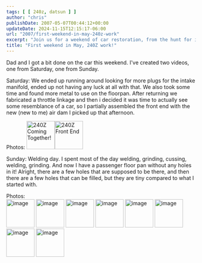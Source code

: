 ```yaml
---
tags: [ [ 240z, datsun ] ]
author: "chris"
publishDate: 2007-05-07T00:44:12+00:00
updateDate: 2024-11-15T12:15:17-06:00
url: "2007/first-weekend-in-may-240z-work"
excerpt: "Join us for a weekend of car restoration, from the hunt for intake manifold plugs to welding a new floor pan. Photos included."
title: "First weekend in May, 240Z work!"
---
```


Dad and I got a bit done on the car this weekend. I've created two videos, one from Saturday, one from Sunday.

Saturday: We ended up running around looking for more plugs for the intake manifold, ended up not having any luck at all with that. We also took some time and found more metal to use on the floorpan. After returning we fabricated a throttle linkage and then i decided it was time to actually see some resemblance of a car, so I partially assembled the front end with the new (new to me) air dam I picked up that afternoon.

Photos: <a style="text-decoration: none"  href="https://www.flickr.com/photos/chammond/486059431/in/pool-341731@N21"><img height="75" alt="240Z Coming Together!" border="0" src="https://farm1.static.flickr.com/229/486059431_ae3b590d3a_m.jpg" /></a><a style="text-decoration: none"  href="https://www.flickr.com/photos/chammond/486058899/in/pool-341731@N21"><img height="75" alt="240Z Front End" border="0" src="https://farm1.static.flickr.com/219/486058899_38c463767d_m.jpg" /> </a>

Sunday: Welding day. I spent most of the day welding, grinding, cussing, welding, grinding. And now I have a passenger floor pan without any holes in it! Alright, there are a few holes that are supposed to be there, and then there are a few holes that can be filled, but they are tiny compared to what I started with.


Photos: <br />  <a style="text-decoration: none"  href="https://www.flickr.com/photos/chammond/487409589/in/pool-341731@N21"><img height="75" alt="image" border="0" src="https://farm1.static.flickr.com/201/487409589_10bfa56f62_m.jpg" /> </a><a style="text-decoration: none"  href="https://www.flickr.com/photos/chammond/487408969/in/pool-341731@N21"><img height="75" alt="image" border="0" src="https://farm1.static.flickr.com/227/487408969_25592228dc_m.jpg" /> </a><a style="text-decoration: none"  href="https://www.flickr.com/photos/chammond/487408169/in/pool-341731@N21"><img height="75" alt="image" border="0" src="https://farm1.static.flickr.com/218/487408169_d3d6b6e962_m.jpg" /> </a><a style="text-decoration: none"  href="https://www.flickr.com/photos/chammond/487407173/in/pool-341731@N21"><img height="75" alt="image" border="0" src="https://farm1.static.flickr.com/201/487407173_1945d8e56a_m.jpg" /> </a><a style="text-decoration: none"  href="https://www.flickr.com/photos/chammond/487405875/in/pool-341731@N21"><img height="75" alt="image" border="0" src="https://farm1.static.flickr.com/193/487405875_105d0461a5_m.jpg" /> </a><a style="text-decoration: none"  href="https://www.flickr.com/photos/chammond/487403873/in/pool-341731@N21"><img height="75" alt="image" border="0" src="https://farm1.static.flickr.com/226/487403873_e887af4a52_m.jpg" /> </a><a style="text-decoration: none"  href="https://www.flickr.com/photos/chammond/487374606/in/pool-341731@N21"><img height="75" alt="image" border="0" src="https://farm1.static.flickr.com/209/487374606_db9a6b36d3_m.jpg" /> </a><a style="text-decoration: none"  href="https://www.flickr.com/photos/chammond/487372484/in/pool-341731@N21"><img height="75" alt="image" border="0" src="https://farm1.static.flickr.com/190/487372484_fecd8e6b66_m.jpg" /></a>
